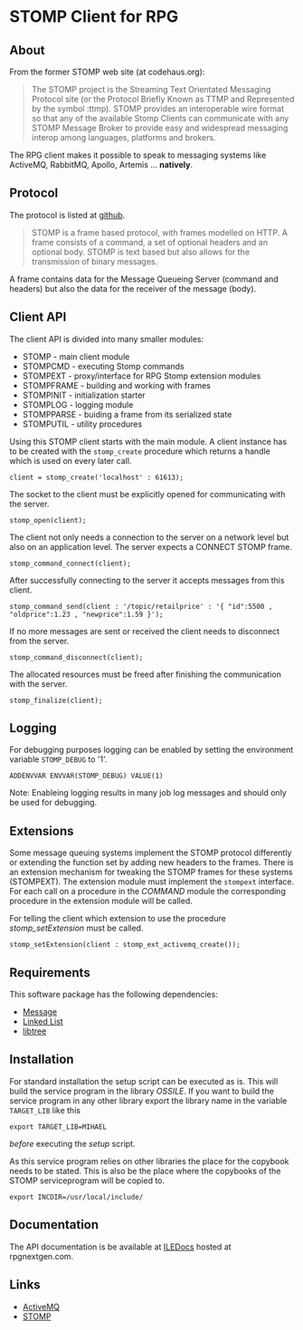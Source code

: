 # STOMP Client for RPG

## About
From the former STOMP web site (at codehaus.org):

> The STOMP project is the Streaming Text Orientated Messaging Protocol site (or
> the Protocol Briefly Known as TTMP and Represented by the symbol :ttmp).
> STOMP provides an interoperable wire format so that any of the available Stomp
> Clients can communicate with any STOMP Message Broker to provide easy and 
> widespread messaging interop among languages, platforms and brokers.

The RPG client makes it possible to speak to messaging systems like ActiveMQ, 
RabbitMQ, Apollo, Artemis ... **natively**.


## Protocol

The protocol is listed at [github](https://stomp.github.io/stomp-specification-1.2.html).

> STOMP is a frame based protocol, with frames modelled on HTTP. A frame consists
> of a command, a set of optional headers and an optional body. STOMP is text 
> based but also allows for the transmission of binary messages.

A frame contains data for the Message Queueing Server (command and headers) but 
also the data for the receiver of the message (body).

## Client API

The client API is divided into many smaller modules:

- STOMP - main client module
- STOMPCMD - executing Stomp commands
- STOMPEXT - proxy/interface for RPG Stomp extension modules
- STOMPFRAME - building and working with frames
- STOMPINIT - initialization starter
- STOMPLOG - logging module
- STOMPPARSE - buiding a frame from its serialized state
- STOMPUTIL - utility procedures

Using this STOMP client starts with the main module. A client instance has to be 
created with the `stomp_create` procedure which returns a handle which is used on 
every later call.

    client = stomp_create('localhost' : 61613);

The socket to the client must be explicitly opened for communicating with the 
server.

    stomp_open(client);

The client not only needs a connection to the server on a network level but also 
on an application level. The server expects a CONNECT STOMP frame.

    stomp_command_connect(client);

After successfully connecting to the server it accepts messages from this client.

    stomp_command_send(client : '/topic/retailprice' : '{ "id":5500 , "oldprice":1.23 , "newprice":1.59 }');

If no more messages are sent or received the client needs to disconnect from the 
server.

    stomp_command_disconnect(client);

The allocated resources must be freed after finishing the communication with the 
server.

    stomp_finalize(client);


## Logging

For debugging purposes logging can be enabled by setting the environment variable
`STOMP_DEBUG` to '1'.

    ADDENVVAR ENVVAR(STOMP_DEBUG) VALUE(1)

Note: Enableing logging results in many job log messages and should only be used
      for debugging.


## Extensions

Some message queuing systems implement the STOMP protocol differently or extending 
the function set by adding new headers to the frames. There is an extension 
mechanism for tweaking the STOMP frames for these systems (STOMPEXT). The 
extension module must implement the `stompext` interface. For each call on a 
procedure in the *COMMAND* module the corresponding procedure in the extension 
module will be called.

For telling the client which extension to use the procedure *stomp_setExtension* 
must be called.

    stomp_setExtension(client : stomp_ext_activemq_create());


## Requirements

This software package has the following dependencies:

- [Message](https://bitbucket.org/m1hael/message)
- [Linked List](https://bitbucket.org/m1hael/llist)
- [libtree](https://bitbucket.org/m1hael/libtree)


## Installation

For standard installation the setup script can be executed as is. This will 
build the service program in the library *OSSILE*. If you want to build the
service program in any other library export the library name in the variable
`TARGET_LIB` like this

    export TARGET_LIB=MIHAEL

*before* executing the *setup* script.

As this service program relies on other libraries the place for the copybook
needs to be stated. This is also be the place where the copybooks of the
STOMP serviceprogram will be copied to.

    export INCDIR=/usr/local/include/

## Documentation

The API documentation is be available at [ILEDocs](http://iledocs.rpgnextgen.com) 
hosted at rpgnextgen.com.

## Links

- [ActiveMQ](https://activemq.apache.org)
- [STOMP](https://github.com/stomp/stomp-spec)
